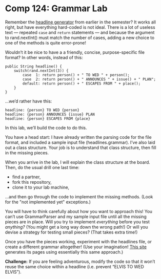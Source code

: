 Comp 124: Grammar Lab
====

Remember the [headline generator](https://github.com/Macalester-CS124-2013-S/class-exercises/blob/master/src/edu/macalester/cs124/HeadlineGenerator.java) from earlier in the semester? It works all right, but have everything hard-coded is not ideal. There is a lot of useless text — repeated `case` and `return` statements — and because the argument to rand.nextInt() must match the number of cases, adding a new choice to one of the methods is quite error-prone!

Wouldn’t it be nice to have a a friendly, concise, purpose-specific file format? In other words, instead of this:

    public String headline() {
        switch(rand.nextInt(3)) {
            case  1: return person() + " TO WED " + person();
            case  2: return person() + " ANNOUNCES " + issue() + " PLAN";
            default: return person() + " ESCAPES FROM " + place();
        }
    }
  
…we’d rather have this:

    headline: {person} TO WED {person}
    headline: {person} ANNOUNCES {issue} PLAN
    headline: {person} ESCAPES FROM {place}

In this lab, we’ll build the code to do this.

You have a head start: I have already written the parsing code for the file format, and included a sample input file (headlines.grammar). I’ve also laid out a class structure. Your job is to understand that class structure, then fill in the missing pieces.

When you arrive in the lab, I will explain the class structure at the board. Then, do the usual drill one last time:

  * find a partner,
  * fork this repository,
  * clone it to your lab machine,

…and then go through the code to implement the missing methods. (Look for the "not implemented yet" exceptions.)

You will have to think carefully about how you want to approach this! You can’t use GrammarParser and my sample input file until all the missing pieces are in place. Will you try to implement _everything_ before you test _anything?_ (You might get a long way down the wrong path!) Or will you devise a strategy for testing small pieces? (That takes extra time!)

Once you have the pieces working, experiment with the headlines file, or create a different grammar altogether! (Use your imagination! [This site](http://wookieepedia.org) generates its pages using essentially this same approach.)

__Challenge:__ If you are feeling adventurous, modify the code so that it won’t reuse the same choice within a headline (i.e. prevent “ELVIS TO WED ELVIS”).
